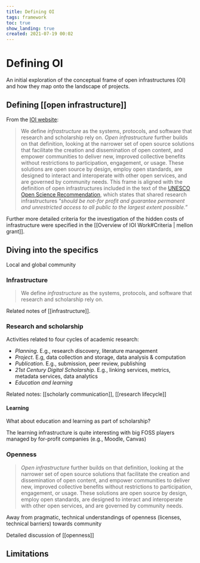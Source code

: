 ```yaml
---
title: Defining OI
tags: framework
toc: true
show_landing: true
created: 2021-07-19 00:02
---
```


# Defining OI

An initial exploration of the conceptual frame of open infrastructures (OI) and how they map onto the landscape of projects.

## Defining [[open infrastructure]]

From the [IOI website](https://investinopen.org/about/#defining-open-infrastructure-):

> We define _infrastructure_ as the systems, protocols, and software that research and scholarship rely on. _Open infrastructure_ further builds on that definition, looking at the narrower set of open source solutions that facilitate the creation and dissemination of open content, and empower communities to deliver new, improved collective benefits without restrictions to participation, engagement, or usage. These solutions are open source by design, employ open standards, are designed to interact and interoperate with other open services, and are governed by community needs. This frame is aligned with the definition of open infrastructures included in the text of the [UNESCO Open Science Recommendation](https://unesdoc.unesco.org/ark:/48223/pf0000376893?posInSet=7&queryId=64f6c09b-9508-4258-82a1-e195d9d38368), which states that shared research infrastructures “_should be not-for profit and guarantee permanent and unrestricted access to all public to the largest extent possible.”_

Further more detailed criteria for the investigation of the hidden costs of infrastructure were specified in the [[Overview of IOI Work#Criteria \| mellon grant]].

## Diving into the specifics

Local and global community

### Infrastructure

> We define _infrastructure_ as the systems, protocols, and software that research and scholarship rely on.



Related notes of [[infrastructure]].

### Research and scholarship

Activities related to four cycles of academic research:

- *Planning*. E.g., research discovery, literature management
- *Project*. E.g, data collection and storage, data analysis & computation
- *Publication*. E.g., submission, peer review, publishing
- *21st Century Digital Scholarship*. E.g., linking services, metrics, metadata services, data analytics
- *Education and learning*



Related notes: [[scholarly communication]], [[research lifecycle]]

#### Learning

What about education and learning as part of scholarship?

The learning infrastructure is quite interesting with big FOSS players managed by for-profit companies (e.g., Moodle, Canvas)

### Openness

> _Open infrastructure_ further builds on that definition, looking at the narrower set of open source solutions that facilitate the creation and dissemination of open content, and empower communities to deliver new, improved collective benefits without restrictions to participation, engagement, or usage. These solutions are open source by design, employ open standards, are designed to interact and interoperate with other open services, and are governed by community needs.

Away from pragmatic, technical understandings of openness (licenses, technical barriers) towards community

Detailed discussion of [[openness]]

## Limitations